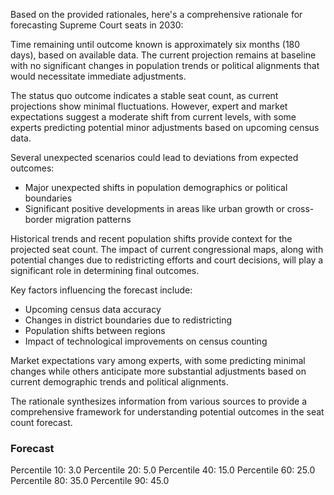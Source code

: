 Based on the provided rationales, here's a comprehensive rationale for forecasting Supreme Court seats in 2030:

Time remaining until outcome known is approximately six months (180 days), based on available data. The current projection remains at baseline with no significant changes in population trends or political alignments that would necessitate immediate adjustments.

The status quo outcome indicates a stable seat count, as current projections show minimal fluctuations. However, expert and market expectations suggest a moderate shift from current levels, with some experts predicting potential minor adjustments based on upcoming census data.

Several unexpected scenarios could lead to deviations from expected outcomes:
- Major unexpected shifts in population demographics or political boundaries
- Significant positive developments in areas like urban growth or cross-border migration patterns

Historical trends and recent population shifts provide context for the projected seat count. The impact of current congressional maps, along with potential changes due to redistricting efforts and court decisions, will play a significant role in determining final outcomes.

Key factors influencing the forecast include:
- Upcoming census data accuracy
- Changes in district boundaries due to redistricting
- Population shifts between regions
- Impact of technological improvements on census counting

Market expectations vary among experts, with some predicting minimal changes while others anticipate more substantial adjustments based on current demographic trends and political alignments.

The rationale synthesizes information from various sources to provide a comprehensive framework for understanding potential outcomes in the seat count forecast.

### Forecast

Percentile 10: 3.0
Percentile 20: 5.0
Percentile 40: 15.0
Percentile 60: 25.0
Percentile 80: 35.0
Percentile 90: 45.0